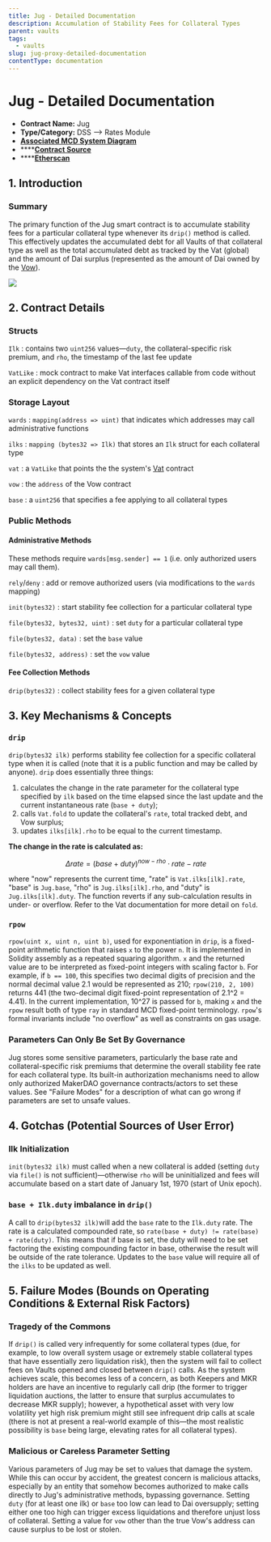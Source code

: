 ```yaml
---
title: Jug - Detailed Documentation
description: Accumulation of Stability Fees for Collateral Types
parent: vaults
tags:
  - vaults
slug: jug-proxy-detailed-documentation
contentType: documentation
---
```


# Jug - Detailed Documentation

- **Contract Name:** Jug
- **Type/Category:** DSS —&gt; Rates Module
- [**Associated MCD System Diagram**](https://github.com/makerdao/dss/wiki)
- \*\*\*\*[**Contract Source**](https://github.com/makerdao/dss/blob/master/src/jug.sol)
- \*\*\*\*[**Etherscan**](https://etherscan.io/address/0x19c0976f590d67707e62397c87829d896dc0f1f1)

## 1. Introduction

### Summary

The primary function of the Jug smart contract is to accumulate stability fees for a particular collateral type whenever its `drip()` method is called. This effectively updates the accumulated debt for all Vaults of that collateral type as well as the total accumulated debt as tracked by the Vat \(global\) and the amount of Dai surplus \(represented as the amount of Dai owned by the [Vow](https://www.notion.so/makerdao/Vow-Detailed-Documentation-7f3074dd92514db59efb6f128919b2c5)\).

![](../../.gitbook/assets/jug.png)

## 2. Contract Details

### Structs

`Ilk` : contains two `uint256` values—`duty`, the collateral-specific risk premium, and `rho`, the timestamp of the last fee update

`VatLike` : mock contract to make Vat interfaces callable from code without an explicit dependency on the Vat contract itself

### Storage Layout

`wards` : `mapping(address => uint)` that indicates which addresses may call administrative functions

`ilks` : `mapping (bytes32 => Ilk)` that stores an `Ilk` struct for each collateral type

`vat` : a `VatLike` that points the the system's [Vat](https://www.notion.so/makerdao/Vat-Core-Accounting-5314995c98e544c4aaa0ebedb01988ad) contract

`vow` : the `address` of the Vow contract

`base` : a `uint256` that specifies a fee applying to all collateral types

### Public Methods

#### Administrative Methods

These methods require `wards[msg.sender] == 1` \(i.e. only authorized users may call them\).

`rely`/`deny` : add or remove authorized users \(via modifications to the `wards` mapping\)

`init(bytes32)` : start stability fee collection for a particular collateral type

`file(bytes32, bytes32, uint)` : set `duty` for a particular collateral type

`file(bytes32, data)` : set the `base` value

`file(bytes32, address)` : set the `vow` value

#### Fee Collection Methods

`drip(bytes32)` : collect stability fees for a given collateral type

## 3. Key Mechanisms & Concepts

### `drip`

`drip(bytes32 ilk)` performs stability fee collection for a specific collateral type when it is called \(note that it is a public function and may be called by anyone\). `drip` does essentially three things:

1. calculates the change in the rate parameter for the collateral type specified by `ilk` based on the time elapsed since the last update and the current instantaneous rate \(`base + duty`\);
2. calls `Vat.fold` to update the collateral's `rate`, total tracked debt, and Vow surplus;
3. updates `ilks[ilk].rho` to be equal to the current timestamp.

**The change in the rate is calculated as:**

$$
\Delta rate = (base+duty)^{now-rho} \cdot rate- rate
$$

where "now" represents the current time, "rate" is `Vat.ilks[ilk].rate`, "base" is `Jug.base`, "rho" is `Jug.ilks[ilk].rho`, and "duty" is `Jug.ilks[ilk].duty`. The function reverts if any sub-calculation results in under- or overflow. Refer to the Vat documentation for more detail on `fold`.

### `rpow`

`rpow(uint x, uint n, uint b)`, used for exponentiation in `drip`, is a fixed-point arithmetic function that raises `x` to the power `n`. It is implemented in Solidity assembly as a repeated squaring algorithm. `x` and the returned value are to be interpreted as fixed-point integers with scaling factor `b`. For example, if `b == 100`, this specifies two decimal digits of precision and the normal decimal value 2.1 would be represented as 210; `rpow(210, 2, 100)` returns 441 \(the two-decimal digit fixed-point representation of 2.1^2 = 4.41\). In the current implementation, 10^27 is passed for `b`, making `x` and the `rpow` result both of type `ray` in standard MCD fixed-point terminology. `rpow`'s formal invariants include "no overflow" as well as constraints on gas usage.

### Parameters Can Only Be Set By Governance

Jug stores some sensitive parameters, particularly the base rate and collateral-specific risk premiums that determine the overall stability fee rate for each collateral type. Its built-in authorization mechanisms need to allow only authorized MakerDAO governance contracts/actors to set these values. See "Failure Modes" for a description of what can go wrong if parameters are set to unsafe values.

## 4. Gotchas \(Potential Sources of User Error\)

### Ilk Initialization

`init(bytes32 ilk)` must called when a new collateral is added \(setting `duty` via `file()` is not sufficient\)—otherwise `rho` will be uninitialized and fees will accumulate based on a start date of January 1st, 1970 \(start of Unix epoch\).

### `base + Ilk.duty` imbalance in `drip()`

A call to `drip(bytes32 ilk)`will add the `base` rate to the `Ilk.duty` rate. The rate is a calculated compounded rate, so `rate(base + duty) != rate(base) + rate(duty)`. This means that if base is set, the duty will need to be set factoring the existing compounding factor in base, otherwise the result will be outside of the rate tolerance. Updates to the `base` value will require all of the `ilks` to be updated as well.

## 5. Failure Modes \(Bounds on Operating Conditions & External Risk Factors\)

### Tragedy of the Commons

If `drip()` is called very infrequently for some collateral types \(due, for example, to low overall system usage or extremely stable collateral types that have essentially zero liquidation risk\), then the system will fail to collect fees on Vaults opened and closed between `drip()` calls. As the system achieves scale, this becomes less of a concern, as both Keepers and MKR holders are have an incentive to regularly call drip \(the former to trigger liquidation auctions, the latter to ensure that surplus accumulates to decrease MKR supply\); however, a hypothetical asset with very low volatility yet high risk premium might still see infrequent drip calls at scale \(there is not at present a real-world example of this—the most realistic possibility is `base` being large, elevating rates for all collateral types\).

### Malicious or Careless Parameter Setting

Various parameters of Jug may be set to values that damage the system. While this can occur by accident, the greatest concern is malicious attacks, especially by an entity that somehow becomes authorized to make calls directly to Jug's administrative methods, bypassing governance. Setting `duty` \(for at least one ilk\) or `base` too low can lead to Dai oversupply; setting either one too high can trigger excess liquidations and therefore unjust loss of collateral. Setting a value for `vow` other than the true Vow's address can cause surplus to be lost or stolen.
